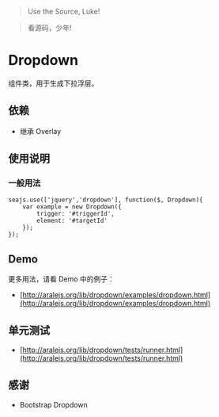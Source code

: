 >Use the Source, Luke!

>看源码，少年!

# Dropdown

组件类，用于生成下拉浮层。

## 依赖
* 继承 Overlay

## 使用说明

### 一般用法

```
seajs.use(['jquery','dropdown'], function($, Dropdown){
    var example = new Dropdown({
        trigger: '#triggerId',
        element: '#targetId'
    });
});
```

## Demo
更多用法，请看 Demo 中的例子：
* [http://aralejs.org/lib/dropdown/examples/dropdown.html](http://aralejs.org/lib/dropdown/examples/dropdown.html)

## 单元测试

* [http://aralejs.org/lib/dropdown/tests/runner.html](http://aralejs.org/lib/dropdown/tests/runner.html)

## 感谢
* Bootstrap Dropdown
